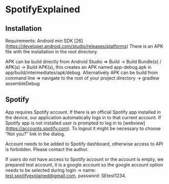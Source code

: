 # SpotifyExplained

## Installation
Requirements: Android min SDK [26] (https://developer.android.com/studio/releases/platforms)
There is an APK file with the installation in the root directory.

APK can be build directly from Android Studio => Build -> Build Bundle(s) / APK(s) -> Build APK(s), this creates an APK named app-debug.apk in app/build/intermediates/apk/debug.
Alternatively APK can be build from command line => navigate to the root of your project directory -> gradlew assembleDebug

## Spotify
App requires Spotify account. If there is an official Spotify app installed in the device, our application automatically logs in to that current account. 
If Spotify app is not installed user is prompted to log in to [webview] (https://accounts.spotify.com). To logout it might be necessary to choose “Not you?” link in the dialog.

Account needs to be added to Spotify dashboard, otherwise access to API is forbidden. Please contact the author.

If users do not have access to Spotify account or the account is empty, we prepared test account, it is a google account so the google account option needs to be selected during login -> name: test.spotifyexplained@gmail.com, password: SEtest1234. 
 



